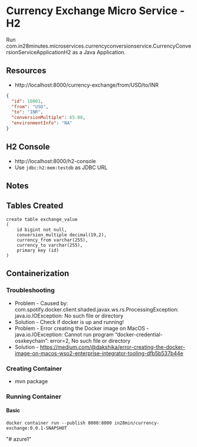 # Currency Exchange Micro Service - H2

Run com.in28minutes.microservices.currencyconversionservice.CurrencyConversionServiceApplicationH2 as a Java Application.

## Resources

- http://localhost:8000/currency-exchange/from/USD/to/INR

```json
{
  "id": 10001,
  "from": "USD",
  "to": "INR",
  "conversionMultiple": 65.00,
  "environmentInfo": "NA"
}
```

## H2 Console

- http://localhost:8000/h2-console
- Use `jdbc:h2:mem:testdb` as JDBC URL


## Notes

## Tables Created
```
create table exchange_value 
(
	id bigint not null, 
	conversion_multiple decimal(19,2), 
	currency_from varchar(255), 
	currency_to varchar(255), 
	primary key (id)
)
```

## Containerization

### Troubleshooting

- Problem - Caused by: com.spotify.docker.client.shaded.javax.ws.rs.ProcessingException: java.io.IOException: No such file or directory
- Solution - Check if docker is up and running!
- Problem - Error creating the Docker image on MacOS - java.io.IOException: Cannot run program “docker-credential-osxkeychain”: error=2, No such file or directory
- Solution - https://medium.com/@dakshika/error-creating-the-docker-image-on-macos-wso2-enterprise-integrator-tooling-dfb5b537b44e

### Creating Container

- mvn package

### Running Container

#### Basic
```
docker container run --publish 8000:8000 in28min/currency-exchange:0.0.1-SNAPSHOT
```
"# azure1" 
